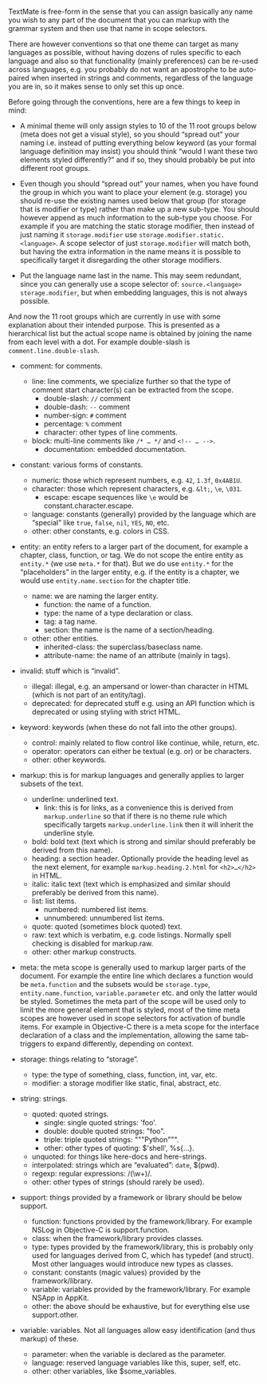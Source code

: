 TextMate is free-form in the sense that you can assign basically any name you wish to any part of the document
that you can markup with the grammar system and then use that name in scope selectors.

There are however conventions so that one theme can target as many languages as possible,
without having dozens of rules specific to each language and also so that functionality (mainly preferences)
can be re-used across languages, e.g. you probably do not want an apostrophe to be auto-paired
when inserted in strings and comments, regardless of the language you are in, so it makes sense to only set this up once.

Before going through the conventions, here are a few things to keep in mind:

* A minimal theme will only assign styles to 10 of the 11 root groups below (meta does not get a visual style),
  so you should “spread out” your naming i.e. instead of putting everything below keyword
  (as your formal language definition may insist) you should think “would I want these two elements styled differently?”
  and if so, they should probably be put into different root groups.

* Even though you should “spread out” your names, when you have found the group in which you want to place your element
  (e.g. storage) you should re-use the existing names used below that group (for storage that is modifier or type)
  rather than make up a new sub-type.
  You should however append as much information to the sub-type you choose.
  For example if you are matching the static storage modifier,
  then instead of just naming it `storage.modifier` use `storage.modifier.static.<language>`.
  A scope selector of just `storage.modifier` will match both,
  but having the extra information in the name means it is possible to specifically target it
  disregarding the other storage modifiers.

* Put the language name last in the name.
  This may seem redundant, since you can generally use a scope selector of:
  `source.<language> storage.modifier`, but when embedding languages, this is not always possible.

And now the 11 root groups which are currently in use with some explanation about their intended purpose.
This is presented as a hierarchical list but the actual scope name is obtained by joining the name from each level with a dot.
For example double-slash is `comment.line.double-slash`.

* comment: for comments.
  * line: line comments, we specialize further so that the type of comment start character(s) can be extracted from the scope.
    * double-slash: `//` comment
    * double-dash: `--` comment
    * number-sign: `#` comment
    * percentage: `%` comment
    * character: other types of line comments.
  * block: multi-line comments like `/* … */` and `<!-- … -->`.
    * documentation: embedded documentation.

* constant: various forms of constants.
  * numeric: those which represent numbers, e.g. `42`, `1.3f`, `0x4AB1U`.
  * character: those which represent characters, e.g. `&lt;`, `\e`, `\031`.
    * escape: escape sequences like `\e` would be constant.character.escape.
  * language: constants (generally) provided by the language which are “special” like `true`, `false`, `nil`, `YES`, `NO`, etc.
  * other: other constants, e.g. colors in CSS.

* entity: an entity refers to a larger part of the document, for example a chapter, class, function, or tag.
We do not scope the entire entity as `entity.*` (we use `meta.*` for that).
But we do use `entity.*` for the “placeholders” in the larger entity, e.g. if the entity is a chapter,
we would use `entity.name.section` for the chapter title.

  * name: we are naming the larger entity.
    * function: the name of a function.
    * type: the name of a type declaration or class.
    * tag: a tag name.
    * section: the name is the name of a section/heading.
  * other: other entities.
    * inherited-class: the superclass/baseclass name.
    * attribute-name: the name of an attribute (mainly in tags).

* invalid: stuff which is “invalid”.
  * illegal: illegal, e.g. an ampersand or lower-than character in HTML (which is not part of an entity/tag).
  * deprecated: for deprecated stuff e.g. using an API function which is deprecated or using styling with strict HTML.

* keyword: keywords (when these do not fall into the other groups).
  * control: mainly related to flow control like continue, while, return, etc.
  * operator: operators can either be textual (e.g. or) or be characters.
  * other: other keywords.

* markup: this is for markup languages and generally applies to larger subsets of the text.
  * underline: underlined text.
    * link: this is for links, as a convenience this is derived from `markup.underline`
    so that if there is no theme rule which specifically targets `markup.underline.link`
    then it will inherit the underline style.
  * bold: bold text (text which is strong and similar should preferably be derived from this name).
  * heading: a section header. Optionally provide the heading level as the next element, for example `markup.heading.2.html` for `<h2>…</h2>` in HTML.
  * italic: italic text (text which is emphasized and similar should preferably be derived from this name).
  * list: list items.
    * numbered: numbered list items.
    * unnumbered: unnumbered list items.
  * quote: quoted (sometimes block quoted) text.
  * raw: text which is verbatim, e.g. code listings. Normally spell checking is disabled for markup.raw.
  * other: other markup constructs.

* meta: the meta scope is generally used to markup larger parts of the document.
For example the entire line which declares a function would be `meta.function`
and the subsets would be `storage.type`, `entity.name.function`, `variable.parameter` etc.
and only the latter would be styled.
Sometimes the meta part of the scope will be used only to limit the more general element that is styled,
most of the time meta scopes are however used in scope selectors for activation of bundle items.
For example in Objective-C there is a meta scope for the interface declaration of a class and the implementation,
allowing the same tab-triggers to expand differently, depending on context.

* storage: things relating to “storage”.
  * type: the type of something, class, function, int, var, etc.
  * modifier: a storage modifier like static, final, abstract, etc.

* string: strings.
  * quoted: quoted strings.
    * single: single quoted strings: 'foo'.
    * double: double quoted strings: "foo".
    * triple: triple quoted strings: """Python""".
    * other: other types of quoting: $'shell', %s{...}.
  * unquoted: for things like here-docs and here-strings.
  * interpolated: strings which are “evaluated”: `date`, $(pwd).
  * regexp: regular expressions: /(\w+)/.
  * other: other types of strings (should rarely be used).

* support: things provided by a framework or library should be below support.
  * function: functions provided by the framework/library. For example NSLog in Objective-C is support.function.
  * class: when the framework/library provides classes.
  * type: types provided by the framework/library, this is probably only used for languages derived from C,
  which has typedef (and struct). Most other languages would introduce new types as classes.
  * constant: constants (magic values) provided by the framework/library.
  * variable: variables provided by the framework/library. For example NSApp in AppKit.
  * other: the above should be exhaustive, but for everything else use support.other.

* variable: variables. Not all languages allow easy identification (and thus markup) of these.
  * parameter: when the variable is declared as the parameter.
  * language: reserved language variables like this, super, self, etc.
  * other: other variables, like $some_variables.
